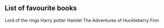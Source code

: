 List of favourite books
-----------------------
Lord of the rings
Harry potter
Hamlet
The Adventures of Huckleberry Finn
